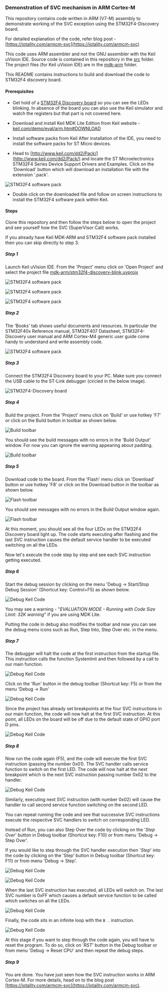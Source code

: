 ### Demonstration of SVC mechanism in ARM Cortex-M 

This repository contains code written in ARM (V7-M) assembly to demonstrate working of the SVC exception using the STM32F4-Discovery board.

For detailed explanation of the code, refer blog post - [https://iotality.com/armcm-svc](https://iotality.com/armcm-svc)

This code uses ARM assembler and not the GNU assembler with the Keil uVision IDE. Source code is contained in this repository in the [src](/src) folder. The project files (for Keil uVision IDE) are in the [mdk-arm](/mdk-arm) folder.

This README contains instructions to build and download the code to STM32F4 discovery board.

#### Prerequisites

* Get hold of a [STM32F4 Discovery board](www.st.com/en/evaluation-tools/stm32f4discovery.html)  so you can see the LEDs blinking. In absence of the board you can also use the Keil simulator and watch the registers but that part is not covered here.

* Download and install Keil MDK Lite Edition from Keil website - [keil.com/demo/eval/arm.htm#DOWNLOAD](keil.com/demo/eval/arm.htm#DOWNLOAD)

* Install software packs from Keil
 After installation of the IDE, you need to install the software packs for ST Micro devices.

 * Head to [http://www.keil.com/dd2/Pack/](http://www.keil.com/dd2/Pack/) and locate the ST Microelectronics STM32F4 Series Device Support Drivers and Examples. Click on the 'Download' button which will download an installation file with the extension '.pack'.


 ![STM32F4 software pack](images/keil-2.png)


  * Double click on the downloaded file and follow on screen instructions to install the STM32F4 software pack within Keil.


#### Steps

Clone this repository and then follow the steps below to open the project and see yourself how the SVC (SuperVisor Call) works.

If you already have Keil MDK-ARM and STM32F4 software pack  installed then you can skip directly to step 3.

##### Step 1

Launch Keil uVision IDE. From the 'Project' menu click on 'Open Project' and select the project file  [mdk-arm/stm32f4-discovery-blink.uvprojx](mdk-arm/stm32f4-discovery-blink.uvprojx)

![STM32F4 software pack](images/keil-3.png)

![STM32F4 software pack](images/keil-4.png)

![STM32F4 software pack](images/keil-5.png)


##### Step 2

The 'Books' tab shows useful documents and resources. In particular the STM32F40x Reference manual, STM32F407 Datasheet, STM32F4-Discovery user manual and ARM Cortex-M4 generic user guide come handy to understand and write assembly code.

![STM32F4 software pack](images/keil-6.png)


##### Step 3

Connect the STM32F4 Discovery board to your PC. Make sure you connect the USB cable to the ST-Link debugger (circled in the below image).


![STM32F4-Discovery board](images/stm32f4-disco-1.png)

##### Step 4

Build the project. From the 'Project' menu click on 'Build' or use hotkey 'F7' or click on the Build button in toolbar as shown below.

![Build toolbar](images/keil-7.png)

You should see the build messages with no errors in the 'Build Output' window. For now you can ignore the warning appearing about padding.

![Build toolbar](images/keil-8.png)

##### Step 5
Download code to the board. From the 'Flash' menu click on 'Download' button or use hotkey 'F8' or click on the Download button in the toolbar as shown below.

![Flash toolbar](images/keil-9.png)

You should see messages with no errors in the Build Output window again.

![Flash toolbar](images/keil-a.png)

At this moment, you should see all the four LEDs on the STM32F4 Discovery board light up. The code starts executing after flashing and the last SVC instruction causes the default service handler to be executed switching on all the LEDs. 

Now let's execute the code step by step and see each SVC instruction getting executed.

##### Step 6

Start the debug session by clicking on the menu 'Debug -> Start/Stop Debug Session' (Shortcut key: Control+F5) as shown below.

![Debug Keil Code](images/keil-b.png)

You may see a warning - "_EVALUATION MODE - Running with Code Size Limit: 32K warning_" if you are using MDK Lite.

Putting the code in debug also modifies the toolbar and now you can see the debug menu icons such as Run, Step Into, Step Over etc. in the menu.

##### Step 7

The debugger will halt the code at the first instruction from the startup file. This instruction calls the function SystemInit and then followed by a call to our main function.

![Debug Keil Code](images/keil-c.png)

Click on the 'Run' button in the debug toolbar (Shortcut key: F5) or from the menu 'Debug -> Run'

![Debug Keil Code](images/keil-d.png)

Since the project has already set breakpoints at the four SVC instructions in our main function, the code will now halt at the first SVC instruction. At this point, all LEDs on the board will be off due to the default state of GPIO port D pins.

![Debug Keil Code](images/keil-e.png)


##### Step 8

Now run the code again (F5), and the code will execute the first SVC instruction (passing the number 0x01). The SVC handler calls service function to switch on the first LED. The code will now halt at the next breakpoint which is the next SVC instruction passing number 0x02 to the handler.

![Debug Keil Code](images/keil-f.png)

Similarly, executing next SVC instruction (with number 0x02) will cause the handler to call second service function switching on the second LED.

You can repeat running the code and see that successive SVC instructions execute the respective SVC handlers to switch on corresponding LED.

Instead of Run, you can also Step Over the code by clicking on the '_Step Over_' button in Debug toolbar (Shortcut key: F10) or from menu 'Debug -> Step Over'.

If you would like to step through the SVC handler execution then '_Step_' into the code by clicking on the 'Step' button in Debug toolbar (Shortcut key: F11) or from menu 'Debug -> Step'.

![Debug Keil Code](images/keil-g.png)

![Debug Keil Code](images/keil-h.png)

When the last SVC instruction has executed, all LEDs will switch on. The last SVC number is 0xFF which causes a default service function to be called which switches on all the LEDs.

![Debug Keil Code](images/keil-i.png)

Finally, the code sits in an infinite loop with the <code>B .</code>  instruction. 

![Debug Keil Code](images/keil-k.png)

At this stage if you want to step through the code again, you will have to reset the program. To do so, click on '_RST_' button in the Debug toolbar or from menu 'Debug -> Reset CPU' and then repeat the debug steps.

##### Step 9

You are done. You have just seen how the SVC instruction works in ARM Cortex-M. For more details, head on to the blog post [https://iotality.com/armcm-svc](https://iotality.com/armcm-svc).
